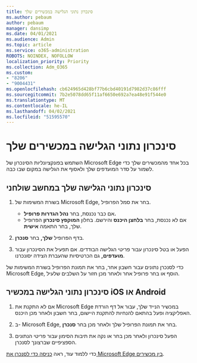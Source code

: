 ```yaml
---
title: סינכרון נתוני הגלישה במכשירים שלך
ms.author: pebaum
author: pebaum
manager: dansimp
ms.date: 04/01/2021
ms.audience: Admin
ms.topic: article
ms.service: o365-administration
ROBOTS: NOINDEX, NOFOLLOW
localization_priority: Priority
ms.collection: Adm_O365
ms.custom:
- "8206"
- "9004431"
ms.openlocfilehash: cb624965d428bf77b6cbd40191d7982d37c86fff
ms.sourcegitcommit: 7b2e5078dd65f11af6650e692a7ea48e91f544e0
ms.translationtype: MT
ms.contentlocale: he-IL
ms.lasthandoff: 04/02/2021
ms.locfileid: "51595570"
---
```

# <a name="sync-your-browsing-data-across-your-devices"></a>סינכרון נתוני הגלישה במכשירים שלך

השתמש בפונקציונליות הסינכרון של Microsoft Edge בכל אחד מהמכשירים שלך כדי לשמור על סדר המועדפים שלך ולאסוף את הגלישה במקום שבו כבה.

## <a name="sync-your-browsing-data-on-a-desktop-computer"></a>סינכרון נתוני הגלישה שלך במחשב שולחני

1. בשורת המשימות של Microsoft Edge, בחר את סמל הפרופיל.
    
    - אם כבר נכנסת, בחר **נהל הגדרות פרופיל.**
    - אם לא נכנסת, בחר **בלחצן היכנס** והירשם. בחלון **המוקפץ סינכרון** הפרופיל שלך, בחר התאמה **אישית**.

1. בדף הפרופיל **שלך,** בחר **סנכרן**.

1. הפעל או בטל סינכרון עבור פריטי הגלישה הבודדים. אם תפעיל את הסינכרון עבור **מועדפים,** גם הכרטיסיות שהעברת הצידה יסונכרנו.

כדי לסנכרן נתונים עבור חשבון אחר, בחר את תמונת הפרופיל בשורת המשימות של Microsoft Edge, הוסף או בחר פרופיל אחר ולאחר מכן חזור על השלבים שלעיל.

## <a name="sync-your-browsing-data-on-your-ios-or-android-device"></a>סינכרון נתוני הגלישה במכשיר iOS או Android

1. אם לא התקנת את Microsoft Edge במכשיר הנייד שלך, עבור אל דף הורדת האפליקציה ופעל בהתאם להנחיות להתקנת היישום, בחר חשבון ולאחר מכן היכנס.

1. ב- Microsoft Edge, בחר את תמונת הפרופיל שלך ולאחר מכן בחר **סנכרן**.

1. הפעל סינכרון ולאחר מכן בחר או נקה את תיבות הסימון עבור פריטי הנתונים הספציפיים שברצונך לסנכרן.

כדי ללמוד עוד, ראה [כניסה כדי לסנכרן את Microsoft Edge בין מכשירים](https://go.microsoft.com/fwlink/?linkid=2145501).
